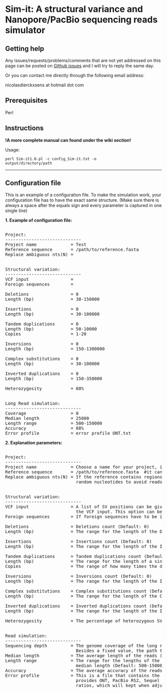 # Sim-it: A structural variance and Nanopore/PacBio sequencing reads simulator

## Getting help

Any issues/requests/problems/comments that are not yet addressed on this page can be posted on [Github issues](https://github.com/ndierckx/Sim-it/issues) and I will try to reply the same day.

Or you can contact me directly through the following email address:

nicolasdierckxsens at hotmail dot com 

## Prerequisites

Perl

## Instructions

**!A more complete manual can found under the wiki section!**


Usage:

<code>perl Sim-it1.0.pl -c config_Sim-it.txt -o output/directory/path</code>


----------------------------------------------------------------------------------------------------------


## Configuration file

This is an example of a configuration file.
To make the simulation work, your configuration file has to have the exact same structure.
(Make sure there is always a space after the equals sign and every parameter is captured in one single line)

**1. Example of configuration file:**
<pre>

Project:
-----------------------------
Project name             = Test
Reference sequence       = /path/to/reference.fasta
Replace ambiguous nts(N) = 


Structural variation:
-----------------------------
VCF input                = 
Foreign sequences        =

Deletions                = 0
Length (bp)              = 30-150000

Insertions               = 0
Length (bp)              = 30-100000

Tandem duplications      = 0
Length (bp)              = 50-10000
Copies                   = 1-20

Inversions               = 0
Length (bp)              = 150-1300000

Complex substitutions    = 0
Length (bp)              = 30-100000

Inverted duplications    = 0
Length (bp)              = 150-350000

Heterozygosity           = 60%


Long Read simulation:
-----------------------------
Coverage                 = 0
Median length            = 25000
Length range             = 500-150000
Accuracy                 = 88%
Error profile            = error_profile_ONT.txt
</pre>

**2. Explanation parameters:**
<pre>

Project:
-----------------------------
Project name             = Choose a name for your project, it will be used for the output files.
Reference sequence       = /path/to/reference.fasta  #it can be a gzipped file
Replace ambiguous nts(N) = If the reference contains regions with ambiguous nucleotides, these can be replaced by 
                           random nucleotides to avoid reads consisting out of Ns (yes/no) (Default: no)


Structural variation:
-----------------------------
VCF input                = A list of SV positions can be given as input, look at the wiki section for the format of 
                           the VCF input. This option can be combined with random SV inputs
Foreign sequences        = If foreign sequences have to be inserted in the reference, they need to listed in a fasta file 

Deletions                = Deletions count (Default: 0)
Length (bp)              = The range for the length of the Deletons (Default: 30-150000)

Insertions               = Insertions count (Default: 0)
Length (bp)              = The range for the length of the Insertions (Default: 30-100000)

Tandem duplications      = Tandem duplications count (Default: 0)
Length (bp)              = The range for the length of a single duplication (Default: 50-10000)
Copies                   = The range of how many times the duplicated sequences is repeated (Default: 1-20)

Inversions               = Inversions count (Default: 0)
Length (bp)              = The range for the length of the Inversions (Default: 150-1300000)

Complex substitutions    = Complex substitutions count (Default: 0)
Length (bp)              = The range for the length of the Complex substitutions (Default: 30-100000)

Inverted duplications    = Inverted duplications count (Default: 0)
Length (bp)              = The range for the length of the Inverted duplications (Default: 150-350000)

Heterozygosity           = The percentage of heterozygous SVs (Default: 60%)


Read simulation:
-----------------------------
Sequencing depth         = The genome coverage of the long reads (Default: 0). 
                           Besides a fixed value, the path to a sequencing depth profile obtained with samtools can be given.
Median length            = The average length of the reads (Default: 25000)
Length range             = The range for the lengths of the reads, it will give a normal distribution around the 
                           median length (Default: 500-150000)
Accuracy                 = The average accuracy of the reads (Default: 88%)
Error profile            = This is a file that contains the error profile of the sequencing technology, the github page 
                           provides ONT, PacBio RS2, Sequel II & Sequel CCS/HiFi. These error profiles will provide the 
                           ratios, which will kept when adjusting the average accuracy to your liking
</pre>
